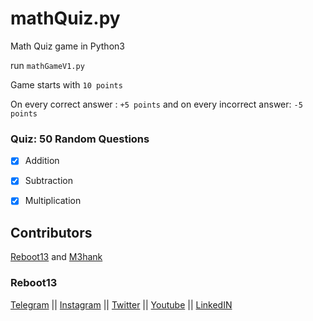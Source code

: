 # mathQuiz.py
Math Quiz game in Python3

run `mathGameV1.py`

Game starts with `10 points`

On every correct answer : `+5 points` and on every incorrect answer: `-5 points`

### Quiz: 50 Random Questions

- [x] Addition
- [x] Subtraction
- [x] Multiplication


## Contributors

[Reboot13](https://github.com/reboot13-git) and [M3hank](https://github.com/m3hank)


### Reboot13

[Telegram](https://telegram.me/reboot13_dev) || [Instagram](https://instagram.com/reboot13_dev) || [Twitter](https://twitter.com/reboot13_dev) || [Youtube](https://youtube.com/krutikraut) || [LinkedIN](https://linkedin.com/in/reboot13)
